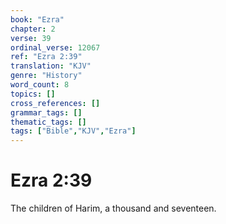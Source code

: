 ```yaml
---
book: "Ezra"
chapter: 2
verse: 39
ordinal_verse: 12067
ref: "Ezra 2:39"
translation: "KJV"
genre: "History"
word_count: 8
topics: []
cross_references: []
grammar_tags: []
thematic_tags: []
tags: ["Bible","KJV","Ezra"]
---
```


# Ezra 2:39

The children of Harim, a thousand and seventeen.
